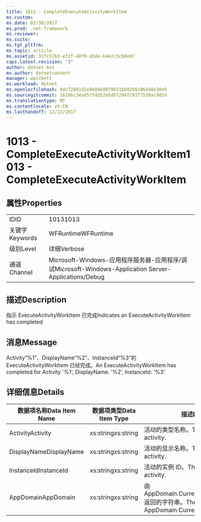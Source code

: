 ```yaml
---
title: 1013 - CompleteExecuteActivityWorkItem
ms.custom: 
ms.date: 03/30/2017
ms.prod: .net-framework
ms.reviewer: 
ms.suite: 
ms.tgt_pltfrm: 
ms.topic: article
ms.assetid: 31fc57b3-ef2f-48f0-a5de-b4e2c5c9ded7
caps.latest.revision: "3"
author: dotnet-bot
ms.author: dotnetcontent
manager: wpickett
ms.workload: dotnet
ms.openlocfilehash: 0dc72081d2e9b89a9979651bb02b6c06448e30e6
ms.sourcegitcommit: 16186c34a957fdd52e5db7294f291f7530ac9d24
ms.translationtype: MT
ms.contentlocale: zh-CN
ms.lasthandoff: 12/22/2017
---
```

# <a name="1013---completeexecuteactivityworkitem"></a><span data-ttu-id="dec30-102">1013 - CompleteExecuteActivityWorkItem</span><span class="sxs-lookup"><span data-stu-id="dec30-102">1013 - CompleteExecuteActivityWorkItem</span></span>
## <a name="properties"></a><span data-ttu-id="dec30-103">属性</span><span class="sxs-lookup"><span data-stu-id="dec30-103">Properties</span></span>  
  
|||  
|-|-|  
|<span data-ttu-id="dec30-104">ID</span><span class="sxs-lookup"><span data-stu-id="dec30-104">ID</span></span>|<span data-ttu-id="dec30-105">1013</span><span class="sxs-lookup"><span data-stu-id="dec30-105">1013</span></span>|  
|<span data-ttu-id="dec30-106">关键字</span><span class="sxs-lookup"><span data-stu-id="dec30-106">Keywords</span></span>|<span data-ttu-id="dec30-107">WFRuntime</span><span class="sxs-lookup"><span data-stu-id="dec30-107">WFRuntime</span></span>|  
|<span data-ttu-id="dec30-108">级别</span><span class="sxs-lookup"><span data-stu-id="dec30-108">Level</span></span>|<span data-ttu-id="dec30-109">详细</span><span class="sxs-lookup"><span data-stu-id="dec30-109">Verbose</span></span>|  
|<span data-ttu-id="dec30-110">通道</span><span class="sxs-lookup"><span data-stu-id="dec30-110">Channel</span></span>|<span data-ttu-id="dec30-111">Microsoft-Windows-应用程序服务器-应用程序/调试</span><span class="sxs-lookup"><span data-stu-id="dec30-111">Microsoft-Windows-Application Server-Applications/Debug</span></span>|  
  
## <a name="description"></a><span data-ttu-id="dec30-112">描述</span><span class="sxs-lookup"><span data-stu-id="dec30-112">Description</span></span>  
 <span data-ttu-id="dec30-113">指示 ExecuteActivityWorkItem 已完成</span><span class="sxs-lookup"><span data-stu-id="dec30-113">Indicates an ExecuteActivityWorkItem has completed</span></span>  
  
## <a name="message"></a><span data-ttu-id="dec30-114">消息</span><span class="sxs-lookup"><span data-stu-id="dec30-114">Message</span></span>  
 <span data-ttu-id="dec30-115">Activity“%1”、DisplayName“%2”、InstanceId“%3”的 ExecuteActivityWorkItem 已经完成。</span><span class="sxs-lookup"><span data-stu-id="dec30-115">An ExecuteActivityWorkItem has completed for Activity '%1', DisplayName: '%2', InstanceId: '%3'.</span></span>  
  
## <a name="details"></a><span data-ttu-id="dec30-116">详细信息</span><span class="sxs-lookup"><span data-stu-id="dec30-116">Details</span></span>  
  
|<span data-ttu-id="dec30-117">数据项名称</span><span class="sxs-lookup"><span data-stu-id="dec30-117">Data Item Name</span></span>|<span data-ttu-id="dec30-118">数据项类型</span><span class="sxs-lookup"><span data-stu-id="dec30-118">Data Item Type</span></span>|<span data-ttu-id="dec30-119">描述</span><span class="sxs-lookup"><span data-stu-id="dec30-119">Description</span></span>|  
|--------------------|--------------------|-----------------|  
|<span data-ttu-id="dec30-120">Activity</span><span class="sxs-lookup"><span data-stu-id="dec30-120">Activity</span></span>|<span data-ttu-id="dec30-121">xs:string</span><span class="sxs-lookup"><span data-stu-id="dec30-121">xs:string</span></span>|<span data-ttu-id="dec30-122">活动的类型名称。</span><span class="sxs-lookup"><span data-stu-id="dec30-122">The type name of the activity.</span></span>|  
|<span data-ttu-id="dec30-123">DisplayName</span><span class="sxs-lookup"><span data-stu-id="dec30-123">DisplayName</span></span>|<span data-ttu-id="dec30-124">xs:string</span><span class="sxs-lookup"><span data-stu-id="dec30-124">xs:string</span></span>|<span data-ttu-id="dec30-125">活动的显示名称。</span><span class="sxs-lookup"><span data-stu-id="dec30-125">The display name of the activity.</span></span>|  
|<span data-ttu-id="dec30-126">InstanceId</span><span class="sxs-lookup"><span data-stu-id="dec30-126">InstanceId</span></span>|<span data-ttu-id="dec30-127">xs:string</span><span class="sxs-lookup"><span data-stu-id="dec30-127">xs:string</span></span>|<span data-ttu-id="dec30-128">活动的实例 ID。</span><span class="sxs-lookup"><span data-stu-id="dec30-128">The instance id of the activity.</span></span>|  
|<span data-ttu-id="dec30-129">AppDomain</span><span class="sxs-lookup"><span data-stu-id="dec30-129">AppDomain</span></span>|<span data-ttu-id="dec30-130">xs:string</span><span class="sxs-lookup"><span data-stu-id="dec30-130">xs:string</span></span>|<span data-ttu-id="dec30-131">由 AppDomain.CurrentDomain.FriendlyName 返回的字符串。</span><span class="sxs-lookup"><span data-stu-id="dec30-131">The string returned by AppDomain.CurrentDomain.FriendlyName.</span></span>|
